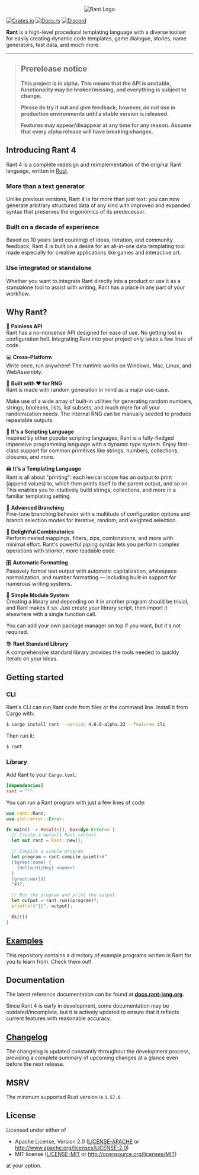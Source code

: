 <p align="center">
<img src="https://i.imgur.com/s9jMDhI.png" alt="Rant Logo" ></img>
</p>

[![Crates.io](https://img.shields.io/crates/v/rant)](https://crates.io/crates/rant)
[![Docs.rs](https://docs.rs/rant/badge.svg)](https://docs.rs/rant)
[![Discord](https://img.shields.io/discord/332251452334669834?color=6C8BD5&label=discord&logo=discord&logoColor=%23fff)](https://discord.gg/U8Bj6gSshJ)



**Rant** is a high-level procedural templating language with a diverse toolset for easily creating dynamic code templates, game dialogue, stories, name generators, test data, and much more.

***

> ## **Prerelease notice**
>
> **This project is in alpha.**
> **This means that the API is unstable, functionality may be broken/missing, and everything is subject to change.**
>
> **Please do try it out and give feedback; however, _do not_ use in production environments until a stable version is released.**
>
> **Features may appear/disappear at any time for any reason. Assume that every alpha release will have breaking changes.**


## Introducing Rant 4

Rant 4 is a complete redesign and reimplementation of the original Rant language, written in [Rust](https://rust-lang.org).

### More than a text generator

Unlike previous versions, Rant 4 is for more than just text: 
you can now generate arbitrary structured data of any kind with improved and expanded syntax that preserves the ergonomics of its predecessor.

### Built on a decade of experience

Based on 10 years (and counting) of ideas, iteration, and community feedback, Rant 4 is built on a desire for an all-in-one data templating tool made especially for creative applications like games and interactive art.

### Use integrated or standalone

Whether you want to integrate Rant directly into a product or use it as a standalone tool to assist with writing, Rant has a place in any part of your workflow.

## Why Rant?

🧰 **Painless API** <br/> 
Rant has a no-nonsense API designed for ease of use.
No getting lost in configuration hell. Integrating Rant into your project only takes a few lines of code.

💻 **Cross-Platform** <br/> 
Write once, run anywhere! The runtime works on Windows, Mac, Linux, and WebAssembly.

🎲 **Built with ♥ for RNG** <br/>
Rant is made with random generation in mind as a major use-case. 

Make use of a wide array of built-in utilities for generating random numbers, strings, booleans, lists, list subsets, and much more for all your randomization needs. 
The internal RNG can be manually seeded to produce repeatable outputs.

🎨 **It's a Scripting Language** <br/> 
Inspired by other popular scripting languages, Rant is a fully-fledged imperative programming language with a dynamic type system. 
Enjoy first-class support for common primitives like strings, numbers, collections, closures, and more.

🖨 **It's a Templating Language** <br/> 
Rant is all about "printing": each lexical scope has an output to print (append values) to, which then prints itself to the parent output, and so on. 
This enables you to intuitively build strings, collections, and more in a familiar templating setting.

🔱 **Advanced Branching** <br/> 
Fine-tune branching behavior with a multitude of configuration options and branch selection modes for iterative, random, and weighted selection.

🧬 **Delightful Combinatorics** <br/>
Perform nested mappings, filters, zips, combinations, and more with minimal effort.
Rant's powerful piping syntax lets you perform complex operations with shorter, more readable code.

🎛 **Automatic Formatting** <br/>
Passively format text output with automatic capitalization, whitespace normalization, and number formatting &mdash; including built-in support for numerous writing systems.

🧩 **Simple Module System** <br/> 
Creating a library and depending on it in another program should be trivial, and Rant makes it so.
Just create your library script, then import it elsewhere with a single function call.

You can add your own package manager on top if you want, but it's not required.

📚 **Rant Standard Library** <br/> 
A comprehensive standard library provides the tools needed to quickly iterate on your ideas.

## Getting started

### CLI

Rant's CLI can run Rant code from files or the command line.
Install it from Cargo with:

```sh
$ cargo install rant --version 4.0.0-alpha.23 --features cli
```

Then run it:

```sh
$ rant
```

### Library

Add Rant to your `Cargo.toml`:

```toml
[dependencies]
rant = "*"
```

You can run a Rant program with just a few lines of code:

```rust
use rant::Rant;
use std::error::Error;

fn main() -> Result<(), Box<dyn Error>> {
  // Create a default Rant context
  let mut rant = Rant::new();

  // Compile a simple program
  let program = rant.compile_quiet(r#"
  [$greet:name] {
    {Hello|Hi|Hey} <name>!
  }
  [greet:world]
  "#)?;

  // Run the program and print the output
  let output = rant.run(&program)?;
  println!("{}", output);

  Ok(())
}
```

## [Examples](./examples/rant/)

This repository contains a directory of example programs written in Rant for you to learn from. Check them out!

## Documentation

The latest reference documentation can be found at **[docs.rant-lang.org](https://docs.rant-lang.org)**.

Since Rant 4 is early in development, some documentation may be outdated/incomplete, but it is actively updated to ensure that it reflects current features with reasonable accuracy.

## [Changelog](https://github.com/rant-lang/rant/blob/master/CHANGELOG.md)

The changelog is updated constantly throughout the development process, providing a complete summary of upcoming changes at a glance even before the next release.

## MSRV

The minimum supported Rust version is `1.57.0`.

## License

Licensed under either of

* Apache License, Version 2.0
   ([LICENSE-APACHE](LICENSE-APACHE) or <http://www.apache.org/licenses/LICENSE-2.0>)
* MIT license
   ([LICENSE-MIT](LICENSE-MIT) or <http://opensource.org/licenses/MIT>)

at your option.